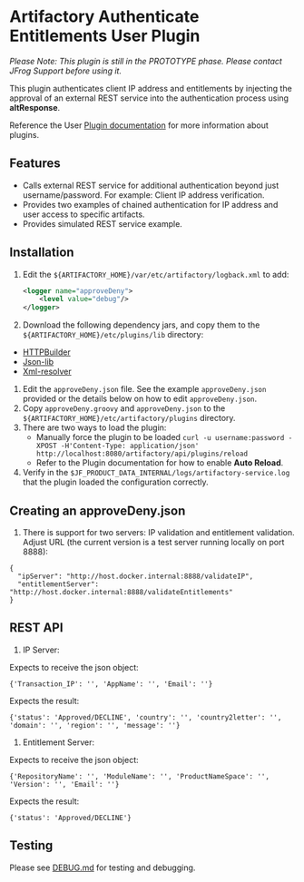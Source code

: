 Artifactory Authenticate Entitlements User Plugin
=================================================

*Please Note:  This plugin is still in the PROTOTYPE phase.  Please contact JFrog Support before using it.*

This plugin authenticates client IP address and entitlements by
injecting the approval of an external REST service into the authentication
process using **altResponse**.

Reference the User [Plugin documentation](https://www.jfrog.com/confluence/display/JFROG/User+Plugins)
for more information about plugins.

Features
--------

- Calls external REST service for additional authentication beyond just
  username/password. For example: Client IP address verification.
- Provides two examples of chained authentication for IP address and
  user access to specific artifacts.
- Provides simulated REST service example.

Installation
---------------------

1. Edit the `${ARTIFACTORY_HOME}/var/etc/artifactory/logback.xml` to add:

   ```xml
   <logger name="approveDeny">
       <level value="debug"/>
   </logger>
   ```

1. Download the following dependency jars, and copy them to the
  `${ARTIFACTORY_HOME}/etc/plugins/lib` directory:
  * [HTTPBuilder](https://bintray.com/bintray/jcenter/org.codehaus.groovy.modules.http-builder%3Ahttp-builder/_latestVersion)
  * [Json-lib](https://bintray.com/bintray/jcenter/net.sf.json-lib%3Ajson-lib/_latestVersion)
  * [Xml-resolver](https://bintray.com/bintray/jcenter/xml-resolver%3Axml-resolver/_latestVersion)
1. Edit the `approveDeny.json` file. See the example `approveDeny.json` provided or
   the details below on how to edit `approveDeny.json`.
1. Copy `approveDeny.groovy` and `approveDeny.json` to the `${ARTIFACTORY_HOME}/etc/artifactory/plugins` directory.
1. There are two ways to load the plugin:
   - Manually force the plugin to be loaded `curl -u username:password -XPOST -H'Content-Type: application/json' http://localhost:8080/artifactory/api/plugins/reload`
   - Refer to the Plugin documentation for how to enable **Auto Reload**.
1. Verify in the `$JF_PRODUCT_DATA_INTERNAL/logs/artifactory-service.log` that the plugin
   loaded the configuration correctly.

Creating an approveDeny.json
-------------------------

1. There is support for two servers: IP validation and entitlement validation. Adjust
   URL (the current version is a test server running locally on port 8888):

  ```
  {
    "ipServer": "http://host.docker.internal:8888/validateIP",
    "entitlementServer": "http://host.docker.internal:8888/validateEntitlements"
  }
  ```

REST API
-------------------------
1. IP Server:

  Expects to receive the json object:

  ```
  {'Transaction_IP': '', 'AppName': '', 'Email': ''}
  ```

  Expects the result:

  ```
  {'status': 'Approved/DECLINE', 'country': '', 'country2letter': '', 'domain': '', 'region': '', 'message': ''}
  ```

1. Entitlement Server:

  Expects to receive the json object:

  ```
  {'RepositoryName': '', 'ModuleName': '', 'ProductNameSpace': '', 'Version': '', 'Email': ''}
  ```

  Expects the result:

  ```
  {'status': 'Approved/DECLINE'}
  ```


Testing
-------

Please see [DEBUG.md](DEBUG.md) for testing and debugging.
